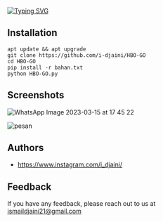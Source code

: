 <a href="https://git.io/typing-svg"><img src="https://readme-typing-svg.herokuapp.com?font=Fira+Code&weight=100&size=30&duration=4000&pause=500&color=00F70C&background=FFFFFF00&vCenter=true&width=435&lines=SPAM+HBO-GO;Khusus+Telkomsel" alt="Typing SVG" /></a>




## Installation

```
apt update && apt upgrade
git clone https://github.com/i-djaini/HBO-GO
cd HBO-GO
pip install -r bahan.txt
python HBO-GO.py
```

## Screenshots

![WhatsApp Image 2023-03-15 at 17 45 22](https://user-images.githubusercontent.com/126430995/225272038-08348b94-b010-4988-836c-f35ab49a84ae.jpeg)

![pesan](https://user-images.githubusercontent.com/126430995/225272051-6995503a-5695-4f3b-bf47-01891876eb73.jpeg)

## Authors

- https://www.instagram.com/i_djaini/

## Feedback

If you have any feedback, please reach out to us at ismaildjaini21@gmail.com
